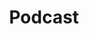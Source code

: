 ---
# This topic lives at
# https://digital.gov/topics/podcast

# Topic Title
title: "Podcast"

# description — keep it short and clear
summary: ""

# Weight
weight: 1

# For more information on managing topics,
# see https://github.com/GSA/digitalgov.gov/wiki/topics
---